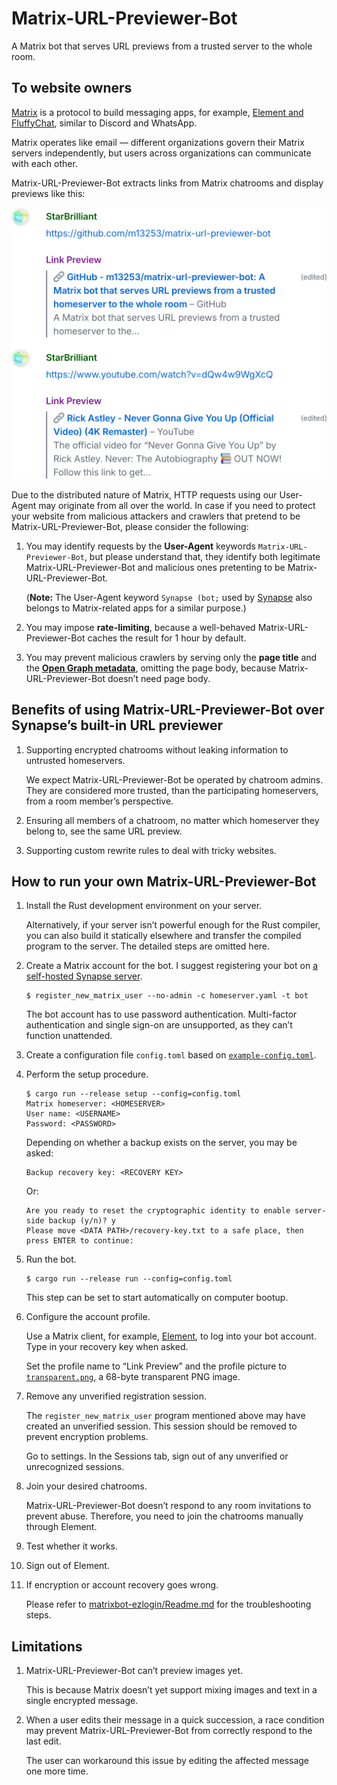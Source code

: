 # Matrix-URL-Previewer-Bot

A Matrix bot that serves URL previews from a trusted server to the whole room.

## To website owners

[Matrix](https://matrix.org) is a protocol to build messaging apps, for example, [Element and FluffyChat](https://matrix.org/ecosystem/clients/), similar to Discord and WhatsApp.

Matrix operates like email — different organizations govern their Matrix servers independently, but users across organizations can communicate with each other.

Matrix-URL-Previewer-Bot extracts links from Matrix chatrooms and display previews like this:

<p align="center"><img src="img/screenshot.png" width="512" alt="Screenshot" /></p>

Due to the distributed nature of Matrix, HTTP requests using our User-Agent may originate from all over the world. In case if you need to protect your website from malicious attackers and crawlers that pretend to be Matrix-URL-Previewer-Bot, please consider the following:

1. You may identify requests by the **User-Agent** keywords `Matrix-URL-Previewer-Bot`, but please understand that, they identify both legitimate Matrix-URL-Previewer-Bot and malicious ones pretenting to be Matrix-URL-Previewer-Bot.

   (**Note:** The User-Agent keyword `Synapse (bot;` used by [Synapse](https://github.com/element-hq/synapse) also belongs to Matrix-related apps for a similar purpose.)

2. You may impose **rate-limiting**, because a well-behaved Matrix-URL-Previewer-Bot caches the result for 1 hour by default.

3. You may prevent malicious crawlers by serving only the **page title** and the **[Open Graph metadata](https://ogp.me)**, omitting the page body, because Matrix-URL-Previewer-Bot doesn’t need page body.

## Benefits of using Matrix-URL-Previewer-Bot over Synapse’s built-in URL previewer

1. Supporting encrypted chatrooms without leaking information to untrusted homeservers.

   We expect Matrix-URL-Previewer-Bot be operated by chatroom admins. They are considered more trusted, than the participating homeservers, from a room member’s perspective.

2. Ensuring all members of a chatroom, no matter which homeserver they belong to, see the same URL preview.

3. Supporting custom rewrite rules to deal with tricky websites.

## How to run your own Matrix-URL-Previewer-Bot

1. Install the Rust development environment on your server.

   Alternatively, if your server isn’t powerful enough for the Rust compiler, you can also build it statically elsewhere and transfer the compiled program to the server. The detailed steps are omitted here.

2. Create a Matrix account for the bot. I suggest registering your bot on [a self-hosted Synapse server](https://element-hq.github.io/synapse/latest/setup/installation.html).

   ```
   $ register_new_matrix_user --no-admin -c homeserver.yaml -t bot
   ```

   The bot account has to use password authentication. Multi-factor authentication and single sign-on are unsupported, as they can’t function unattended.

3. Create a configuration file `config.toml` based on [`example-config.toml`](example-config.toml).

4. Perform the setup procedure.

   ```
   $ cargo run --release setup --config=config.toml
   Matrix homeserver: <HOMESERVER>
   User name: <USERNAME>
   Password: <PASSWORD>
   ```

   Depending on whether a backup exists on the server, you may be asked:
   ```
   Backup recovery key: <RECOVERY KEY>
   ```
   Or:
   ```
   Are you ready to reset the cryptographic identity to enable server-side backup (y/n)? y
   Please move <DATA PATH>/recovery-key.txt to a safe place, then press ENTER to continue:
   ```

5. Run the bot.

   ```
   $ cargo run --release run --config=config.toml
   ```

   This step can be set to start automatically on computer bootup.

6. Configure the account profile.

   Use a Matrix client, for example, [Element](https://matrix.org/ecosystem/clients/element/), to log into your bot account. Type in your recovery key when asked.

   Set the profile name to “Link Preview” and the profile picture to [`transparent.png`](img/transparent.png), a 68-byte transparent PNG image.

7. Remove any unverified registration session.

   The `register_new_matrix_user` program mentioned above may have created an unverified session. This session should be removed to prevent encryption problems.

   Go to settings. In the Sessions tab, sign out of any unverified or unrecognized sessions.

8. Join your desired chatrooms.

   Matrix-URL-Previewer-Bot doesn’t respond to any room invitations to prevent abuse. Therefore, you need to join the chatrooms manually through Element.

9. Test whether it works.

10. Sign out of Element.

11. If encryption or account recovery goes wrong.

    Please refer to [matrixbot-ezlogin/Readme.md](https://github.com/m13253/matrixbot-ezlogin/blob/master/Readme.md) for the troubleshooting steps.

## Limitations

1. Matrix-URL-Previewer-Bot can’t preview images yet.

   This is because Matrix doesn’t yet support mixing images and text in a single encrypted message.

2. When a user edits their message in a quick succession, a race condition may prevent Matrix-URL-Previewer-Bot from correctly respond to the last edit.

   The user can workaround this issue by editing the affected message one more time.
